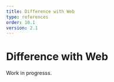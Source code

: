```yaml
---
title: Difference with Web   
type: references
order: 10.1
version: 2.1
---
```


# Difference with Web

Work in progresss.